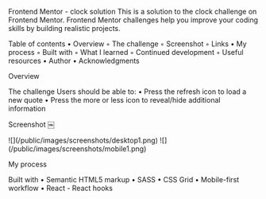 Frontend Mentor - clock solution This is a solution to the clock challenge on
Frontend Mentor. Frontend Mentor challenges help you improve your coding skills
by building realistic projects.

Table of contents • Overview ◦ The challenge ◦ Screenshot ◦ Links • My process ◦
Built with ◦ What I learned ◦ Continued development ◦ Useful resources • Author
• Acknowledgments

Overview

The challenge Users should be able to: • Press the refresh icon to load a new
quote • Press the more or less icon to reveal/hide additional information

Screenshot ￼

<div>![](/public/images/screenshots/desktop1.png)  ![](/public/images/screenshots/mobile1.png)
</div>



My process

Built with • Semantic HTML5 markup • SASS • CSS Grid • Mobile-first workflow •
React - React hooks
